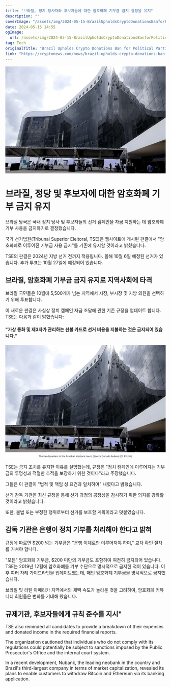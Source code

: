 ```yaml
---
title: "브라질, 정치 당사자와 후보자들에 대한 암호화폐 기부금 금지 결정을 유지"
description: ""
coverImage: "/assets/img/2024-05-15-BrazilUpholdsCryptoDonationsBanforPoliticalPartiesandCandidates_thumbnail.png"
date: 2024-05-15 14:55
ogImage: 
  url: /assets/img/2024-05-15-BrazilUpholdsCryptoDonationsBanforPoliticalPartiesandCandidates_thumbnail.png
tag: Tech
originalTitle: "Brazil Upholds Crypto Donations Ban for Political Parties and Candidates"
link: "https://cryptonews.com/news/brazil-upholds-crypto-donations-ban-for-political-parties-and-candidates.htm"
---
```



![image](/assets/img/2024-05-15-BrazilUpholdsCryptoDonationsBanforPoliticalPartiesandCandidates_thumbnail.png)

# 브라질, 정당 및 후보자에 대한 암호화폐 기부 금지 유지

브라질 당국은 국내 정치 당사 및 후보자들의 선거 캠페인을 자금 지원하는 데 암호화폐 기부 사용을 금지하기로 결정했습니다.

국가 선거법원(Tribunal Superior Eleitoral, TSE)은 웹사이트에 게시된 판결에서 "암호화폐로 이루어진 기부금 사용 금지"를 기존에 유지할 것이라고 밝혔습니다.



TSE의 판결은 2024년 지방 선거 전까지 적용됩니다. 올해 10월 6일 예정된 선거가 있습니다. 추가 투표는 10월 27일에 예정되어 있습니다.

## 브라질, 암호화폐 기부금 금지 유지로 지역사회에 타격

브라질 국민들은 10월에 5,500개가 넘는 지역에서 시장, 부시장 및 지방 의원을 선택하기 위해 투표합니다.

이 새로운 판결은 사실상 정치 캠페인 자금 조달에 관한 기존 규정을 업데이트 합니다. TSE는 다음과 같이 밝혔습니다:



#### "가상 통화 및 제3자가 관리하는 선불 카드로 선거 비용을 지불하는 것은 금지되어 있습니다."

![이미지](/assets/img/2024-05-15-BrazilUpholdsCryptoDonationsBanforPoliticalPartiesandCandidates_0.png)

TSE는 금지 조치를 유지한 이유를 설명했는데, 규정은 "정치 캠페인에 이루어지는 기부금의 투명성과 적절한 추적을 보장하기 위한 것이다"라고 주장했습니다.

그들은 이 판결이 "법적 및 책임 성 요건과 일치하여" 내렸다고 밝혔습니다.



선거 감독 기관은 최신 규정을 통해 선거 과정의 공정성을 감시하기 위한 의지를 강화할 것이라고 밝혔습니다. 

또한, 불법 또는 부정한 행위로부터 선거를 보호할 계획이라고 덧붙였습니다. 

## 감독 기관은 은행이 정치 기부를 처리해야 한다고 밝혀

규정에 따르면 $200 넘는 기부금은 "은행 이체로만 이루어져야 하며," 교차 확인 절차를 거쳐야 합니다.



"모든" 암호화폐 기부금, $200 미만의 기부금도 포함하여 여전히 금지되어 있습니다. TSE는 2019년 12월에 암호화폐를 기부 수단으로 명시적으로 금지한 적이 있습니다. 이후 여러 차례 가이드라인을 업데이트했는데, 매번 암호화폐 기부금을 명시적으로 금지했습니다.

브라질 및 라틴 아메리카 지역에서의 채택 속도가 놀라운 것을 고려하여, 암호화폐 커뮤니티 회원들은 변화를 기대해 왔습니다.

## 규제기관, 후보자들에게 규칙 준수를 지시"



TSE also reminded all candidates to provide a breakdown of their expenses and donated income in the required financial reports.

The organization cautioned that individuals who do not comply with its regulations could potentially be subject to sanctions imposed by the Public Prosecutor's Office and the internal court system.

In a recent development, Nubank, the leading neobank in the country and Brazil's third-largest company in terms of market capitalization, revealed its plans to enable customers to withdraw Bitcoin and Ethereum via its banking application.